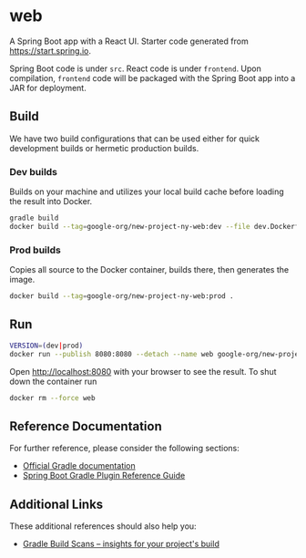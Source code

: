 # web

A Spring Boot app with a React UI. Starter code generated from https://start.spring.io.

Spring Boot code is under `src`. React code is under `frontend`. Upon compilation, `frontend` code will be packaged with the Spring Boot app into a JAR for deployment.

## Build

We have two build configurations that can be used either for quick development
builds or hermetic production builds.

### Dev builds

Builds on your machine and utilizes your local build cache before loading the
result into Docker.

```bash
gradle build
docker build --tag=google-org/new-project-ny-web:dev --file dev.Dockerfile .
```

### Prod builds

Copies all source to the Docker container, builds there, then generates the
image.

```bash
docker build --tag=google-org/new-project-ny-web:prod .
```

## Run

```bash
VERSION=(dev|prod)
docker run --publish 8080:8080 --detach --name web google-org/new-project-ny-web:$VERSION
```

Open [http://localhost:8080](http://localhost:8080) with your browser to see
the result. To shut down the container run

```bash
docker rm --force web
```

## Reference Documentation
For further reference, please consider the following sections:

* [Official Gradle documentation](https://docs.gradle.org)
* [Spring Boot Gradle Plugin Reference Guide](https://docs.spring.io/spring-boot/docs/2.2.6.RELEASE/gradle-plugin/reference/html/)

## Additional Links
These additional references should also help you:

* [Gradle Build Scans – insights for your project's build](https://scans.gradle.com#gradle)
